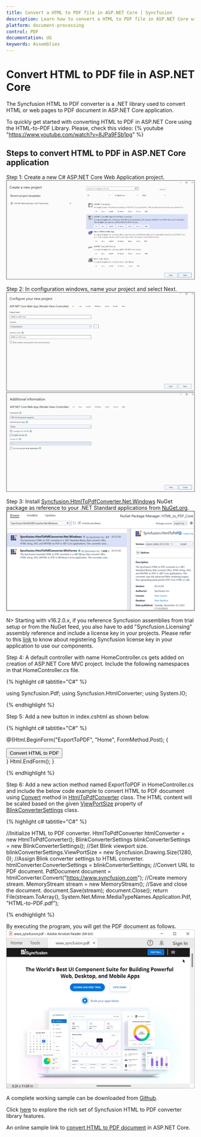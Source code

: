 ```yaml
---
title: Convert a HTML to PDF file in ASP.NET Core | Syncfusion
description: Learn how to convert a HTML to PDF file in ASP.NET Core with easy steps using Syncfusion .NET HTML converter library.
platform: document-processing
control: PDF
documentation: UG
keywords: Assemblies
---
```


# Convert HTML to PDF file in ASP.NET Core

The Syncfusion HTML to PDF converter is a .NET library used to convert HTML or web pages to PDF document in ASP.NET Core application.  

To quickly get started with converting HTML to PDF in ASP.NET Core using the HTML-to-PDF Library. Please, check this video:
{% youtube "https://www.youtube.com/watch?v=8JPa9FSb1pg" %}

## Steps to convert HTML to PDF in ASP.NET Core application

Step 1: Create a new C# ASP.NET Core Web Application project.
![Create ASP.NET Core Web application](htmlconversion_images/aspnetcore1.png)

Step 2:  In configuration windows, name your project and select Next.
![Configuration window1](htmlconversion_images/aspnetcore2.png)
![Configuration window2](htmlconversion_images/aspnetcore3.png)

Step 3:  Install [Syncfusion.HtmlToPdfConverter.Net.Windows](https://www.nuget.org/packages/Syncfusion.HtmlToPdfConverter.Net.Windows) NuGet package as reference to your .NET Standard applications from [NuGet.org](https://www.nuget.org/).   
![NuGet package installation](htmlconversion_images/aspnetcore4.png)

N> Starting with v16.2.0.x, if you reference Syncfusion assemblies from trial setup or from the NuGet feed, you also have to add "Syncfusion.Licensing" assembly reference and include a license key in your projects. Please refer to this [link](https://help.syncfusion.com/common/essential-studio/licensing/overview) to know about registering Syncfusion license key in your application to use our components.

Step 4: A default controller with name HomeController.cs gets added on creation of ASP.NET Core MVC project. Include the following namespaces in that HomeController.cs file.

{% highlight c# tabtitle="C#" %}

using Syncfusion.Pdf;
using Syncfusion.HtmlConverter;
using System.IO;

{% endhighlight %}

Step 5: Add a new button in index.cshtml as shown below.

{% highlight c# tabtitle="C#" %}

@{Html.BeginForm("ExportToPDF", "Home", FormMethod.Post);
    {
        <div>
            <input type="submit" value="Convert HTML to PDF" style="width:150px;height:27px" />
        </div>
    }
    Html.EndForm();
}

{% endhighlight %}

Step 6: Add a new action method named ExportToPDF in HomeController.cs and include the below code example to convert HTML to PDF document using [Convert](https://help.syncfusion.com/cr/file-formats/Syncfusion.HtmlConverter.HtmlToPdfConverter.html#Syncfusion_HtmlConverter_HtmlToPdfConverter_Convert_System_String_) method in [HtmlToPdfConverter](https://help.syncfusion.com/cr/file-formats/Syncfusion.HtmlConverter.HtmlToPdfConverter.html) class. The HTML content will be scaled based on the given [ViewPortSize](https://help.syncfusion.com/cr/file-formats/Syncfusion.HtmlConverter.BlinkConverterSettings.html#Syncfusion_HtmlConverter_BlinkConverterSettings_ViewPortSize) property of [BlinkConverterSettings](https://help.syncfusion.com/cr/file-formats/Syncfusion.HtmlConverter.BlinkConverterSettings.html) class.

{% highlight c# tabtitle="C#" %}

//Initialize HTML to PDF converter.
HtmlToPdfConverter htmlConverter = new HtmlToPdfConverter();
BlinkConverterSettings blinkConverterSettings = new BlinkConverterSettings();
//Set Blink viewport size.
blinkConverterSettings.ViewPortSize = new Syncfusion.Drawing.Size(1280, 0);
//Assign Blink converter settings to HTML converter.
htmlConverter.ConverterSettings = blinkConverterSettings;
//Convert URL to PDF document.
PdfDocument document = htmlConverter.Convert("https://www.syncfusion.com");
//Create memory stream.
MemoryStream stream = new MemoryStream();
//Save and close the document. 
document.Save(stream);
document.Close(); 
return File(stream.ToArray(), System.Net.Mime.MediaTypeNames.Application.Pdf, "HTML-to-PDF.pdf");

{% endhighlight %}

By executing the program, you will get the PDF document as follows.
![HTML to PDF output document](htmlconversion_images/htmltopdfoutput.png)
 
A complete working sample can be downloaded from [Github](https://github.com/SyncfusionExamples/html-to-pdf-csharp-examples/tree/master/ASP.NET%20Core).

Click [here](https://www.syncfusion.com/document-processing/pdf-framework/net-core) to explore the rich set of Syncfusion HTML to PDF converter library features. 

An online sample link to [convert HTML to PDF document](https://ej2.syncfusion.com/aspnetcore/PDF/HtmltoPDF#/material3) in ASP.NET Core. 
   
